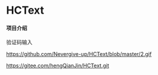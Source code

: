 #  HCText

#### 项目介绍
 验证码输入
      

https://github.com/Nevergive-up/HCText/blob/master/2.gif

https://gitee.com/hengQianJin/HCText.git
